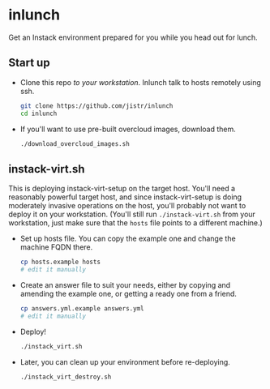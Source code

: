 inlunch
=======

Get an Instack environment prepared for you while you head out for
lunch.

Start up
--------

* Clone this repo *to your workstation*. Inlunch talk to hosts
  remotely using ssh.

  ```bash
  git clone https://github.com/jistr/inlunch
  cd inlunch
  ```

* If you'll want to use pre-built overcloud images, download them.

  ```bash
  ./download_overcloud_images.sh
  ```

instack-virt.sh
---------------

This is deploying instack-virt-setup on the target host. You'll need a
reasonably powerful target host, and since instack-virt-setup is doing
moderately invasive operations on the host, you'll probably not want
to deploy it on your workstation. (You'll still run
`./instack-virt.sh` from your workstation, just make sure that the
`hosts` file points to a different machine.)

* Set up hosts file. You can copy the example one and change the
  machine FQDN there.

  ```bash
  cp hosts.example hosts
  # edit it manually
  ```

* Create an answer file to suit your needs, either by copying and
  amending the example one, or getting a ready one from a friend.

  ```bash
  cp answers.yml.example answers.yml
  # edit it manually
  ```

* Deploy!

  ```bash
  ./instack_virt.sh
  ```

* Later, you can clean up your environment before re-deploying.

  ```bash
  ./instack_virt_destroy.sh
  ```
